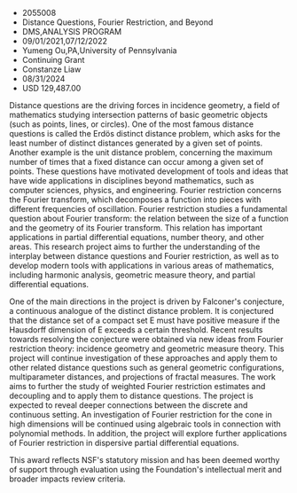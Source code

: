 
* 2055008
* Distance Questions, Fourier Restriction, and Beyond
* DMS,ANALYSIS PROGRAM
* 09/01/2021,07/12/2022
* Yumeng Ou,PA,University of Pennsylvania
* Continuing Grant
* Constanze Liaw
* 08/31/2024
* USD 129,487.00

Distance questions are the driving forces in incidence geometry, a field of
mathematics studying intersection patterns of basic geometric objects (such as
points, lines, or circles). One of the most famous distance questions is called
the Erdös distinct distance problem, which asks for the least number of distinct
distances generated by a given set of points. Another example is the unit
distance problem, concerning the maximum number of times that a fixed distance
can occur among a given set of points. These questions have motivated
development of tools and ideas that have wide applications in disciplines beyond
mathematics, such as computer sciences, physics, and engineering. Fourier
restriction concerns the Fourier transform, which decomposes a function into
pieces with different frequencies of oscillation. Fourier restriction studies a
fundamental question about Fourier transform: the relation between the size of a
function and the geometry of its Fourier transform. This relation has important
applications in partial differential equations, number theory, and other areas.
This research project aims to further the understanding of the interplay between
distance questions and Fourier restriction, as well as to develop modern tools
with applications in various areas of mathematics, including harmonic analysis,
geometric measure theory, and partial differential equations.

One of the main directions in the project is driven by Falconer's conjecture, a
continuous analogue of the distinct distance problem. It is conjectured that the
distance set of a compact set E must have positive measure if the Hausdorff
dimension of E exceeds a certain threshold. Recent results towards resolving the
conjecture were obtained via new ideas from Fourier restriction theory:
incidence geometry and geometric measure theory. This project will continue
investigation of these approaches and apply them to other related distance
questions such as general geometric configurations, multiparameter distances,
and projections of fractal measures. The work aims to further the study of
weighted Fourier restriction estimates and decoupling and to apply them to
distance questions. The project is expected to reveal deeper connections between
the discrete and continuous setting. An investigation of Fourier restriction for
the cone in high dimensions will be continued using algebraic tools in
connection with polynomial methods. In addition, the project will explore
further applications of Fourier restriction in dispersive partial differential
equations.

This award reflects NSF's statutory mission and has been deemed worthy of
support through evaluation using the Foundation's intellectual merit and broader
impacts review criteria.
